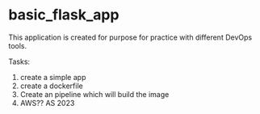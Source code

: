 # basic_flask_app
This application is created for purpose for practice with different DevOps tools.

Tasks:
1. create a simple app
2. create a dockerfile
3. Create an pipeline which will build the image
4. AWS??
AS 2023